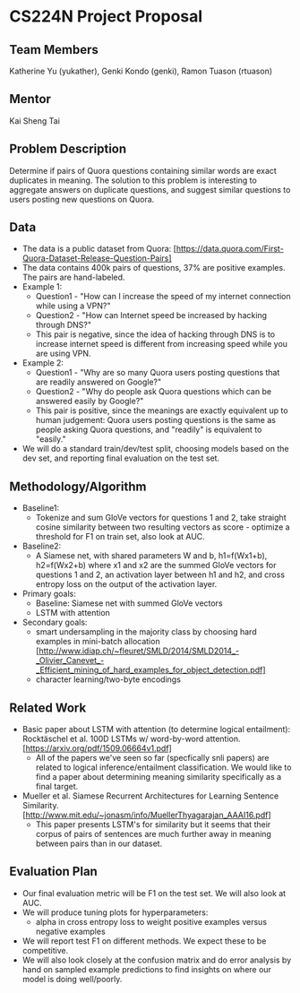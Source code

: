 # CS224N Project Proposal

## Team Members
Katherine Yu (yukather), Genki Kondo (genki), Ramon Tuason (rtuason)

## Mentor
Kai Sheng Tai

## Problem Description
Determine if pairs of Quora questions containing similar words are exact duplicates in meaning.  The solution to this problem is interesting to aggregate answers on duplicate questions, and suggest similar questions to users posting new questions on Quora.

## Data
* The data is a public dataset from Quora: [https://data.quora.com/First-Quora-Dataset-Release-Question-Pairs]
* The data contains 400k pairs of questions, 37% are positive examples. The pairs are hand-labeled.
* Example 1: 
  * Question1 - "How can I increase the speed of my internet connection while using a VPN?" 
  * Question2 - "How can Internet speed be increased by hacking through DNS?"
  * This pair is negative, since the idea of hacking through DNS is to increase internet speed is different from increasing speed while you are using VPN.
* Example 2:
  * Question1 - "Why are so many Quora users posting questions that are readily answered on Google?"
  * Question2 - "Why do people ask Quora questions which can be answered easily by Google?"
  * This pair is positive, since the meanings are exactly equivalent up to human judgement: Quora users posting questions is the same as people asking Quora questions, and "readily" is equivalent to "easily."
* We will do a standard train/dev/test split, choosing models based on the dev set, and reporting final evaluation on the test set.

## Methodology/Algorithm
* Baseline1:
  * Tokenize and sum GloVe vectors for questions 1 and 2, take straight cosine similarity between two resulting vectors as score - optimize a threshold for F1 on train set, also look at AUC.
* Baseline2: 
  <!-- 1-layer methods like logistic regression or SVM might not work well without feature engineering relatedness-features (e.g. cosine similarity on tf-idf), which we do not want to spend time on in this class. --> 
  * A Siamese net, with shared parameters W and b,  h1=f(Wx1+b), h2=f(Wx2+b) where x1 and x2 are the summed GloVe vectors for questions 1 and 2, an activation layer between h1 and h2, and cross entropy loss on the output of the activation layer.
* Primary goals:
   * Baseline: Siamese net with summed GloVe vectors
   * LSTM with attention
* Secondary goals:
   * smart undersampling in the majority class by choosing hard examples in mini-batch allocation [http://www.idiap.ch/~fleuret/SMLD/2014/SMLD2014_-_Olivier_Canevet_-_Efficient_mining_of_hard_examples_for_object_detection.pdf]
   * character learning/two-byte encodings

## Related Work

* Basic paper about LSTM with attention (to determine logical entailment): Rocktäschel et al. 100D LSTMs w/ word-by-word attention. [https://arxiv.org/pdf/1509.06664v1.pdf]
   * All of the papers we've seen so far (specfically snli papers) are related to logical inference/entailment classification. We would like to find a paper about determining meaning similarity specifically as a final target.
* Mueller et al. Siamese Recurrent Architectures for Learning Sentence Similarity. [http://www.mit.edu/~jonasm/info/MuellerThyagarajan_AAAI16.pdf]
   * This paper presents LSTM's for similarity but it seems that their corpus of pairs of sentences are much further away in meaning between pairs than in our dataset.


## Evaluation Plan
* Our final evaluation metric will be F1 on the test set. We will also look at AUC.
* We will produce tuning plots for hyperparameters: 
    * alpha in cross entropy loss to weight positive examples versus negative examples
* We will report test F1 on different methods. We expect these to be competitive.
* We will also look closely at the confusion matrix and do error analysis by hand on sampled example predictions to find insights on where our model is doing well/poorly.
